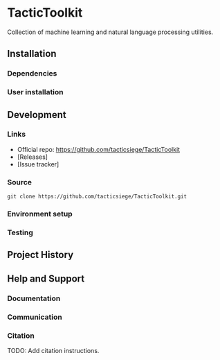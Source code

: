 # TacticToolkit
Collection of machine learning and natural language processing utilities.  

## Installation
### Dependencies
### User installation

## Development

### Links
- Official repo: https://github.com/tacticsiege/TacticToolkit
- [Releases]
- [Issue tracker]

### Source
```
git clone https://github.com/tacticsiege/TacticToolkit.git
```

### Environment setup

### Testing

## Project History


## Help and Support

### Documentation
### Communication
### Citation

TODO: Add citation instructions.
